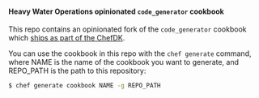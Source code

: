#### Heavy Water Operations opinionated `code_generator` cookbook

This repo contains an opinionated fork of the `code_generator` cookbook which [ships as part of the ChefDK](https://github.com/opscode/chef-dk/tree/master/lib/chef-dk/skeletons/code_generator).

You can use the cookbook in this repo with the `chef generate` command, where NAME is the name of
the cookbook you want to generate, and REPO_PATH is the path to this repository:

```sh
$ chef generate cookbook NAME -g REPO_PATH
```
